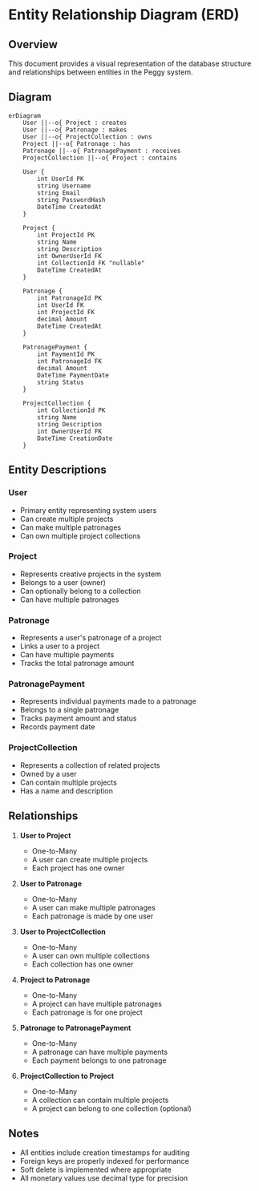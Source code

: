 # Entity Relationship Diagram (ERD)

## Overview
This document provides a visual representation of the database structure and relationships between entities in the Peggy system.

## Diagram
```mermaid
erDiagram
    User ||--o{ Project : creates
    User ||--o{ Patronage : makes
    User ||--o{ ProjectCollection : owns
    Project ||--o{ Patronage : has
    Patronage ||--o{ PatronagePayment : receives
    ProjectCollection ||--o{ Project : contains

    User {
        int UserId PK
        string Username
        string Email
        string PasswordHash
        DateTime CreatedAt
    }

    Project {
        int ProjectId PK
        string Name
        string Description
        int OwnerUserId FK
        int CollectionId FK "nullable"
        DateTime CreatedAt
    }

    Patronage {
        int PatronageId PK
        int UserId FK
        int ProjectId FK
        decimal Amount
        DateTime CreatedAt
    }

    PatronagePayment {
        int PaymentId PK
        int PatronageId FK
        decimal Amount
        DateTime PaymentDate
        string Status
    }

    ProjectCollection {
        int CollectionId PK
        string Name
        string Description
        int OwnerUserId FK
        DateTime CreationDate
    }
```

## Entity Descriptions

### User
- Primary entity representing system users
- Can create multiple projects
- Can make multiple patronages
- Can own multiple project collections

### Project
- Represents creative projects in the system
- Belongs to a user (owner)
- Can optionally belong to a collection
- Can have multiple patronages

### Patronage
- Represents a user's patronage of a project
- Links a user to a project
- Can have multiple payments
- Tracks the total patronage amount

### PatronagePayment
- Represents individual payments made to a patronage
- Belongs to a single patronage
- Tracks payment amount and status
- Records payment date

### ProjectCollection
- Represents a collection of related projects
- Owned by a user
- Can contain multiple projects
- Has a name and description

## Relationships

1. **User to Project**
   - One-to-Many
   - A user can create multiple projects
   - Each project has one owner

2. **User to Patronage**
   - One-to-Many
   - A user can make multiple patronages
   - Each patronage is made by one user

3. **User to ProjectCollection**
   - One-to-Many
   - A user can own multiple collections
   - Each collection has one owner

4. **Project to Patronage**
   - One-to-Many
   - A project can have multiple patronages
   - Each patronage is for one project

5. **Patronage to PatronagePayment**
   - One-to-Many
   - A patronage can have multiple payments
   - Each payment belongs to one patronage

6. **ProjectCollection to Project**
   - One-to-Many
   - A collection can contain multiple projects
   - A project can belong to one collection (optional)

## Notes
- All entities include creation timestamps for auditing
- Foreign keys are properly indexed for performance
- Soft delete is implemented where appropriate
- All monetary values use decimal type for precision 